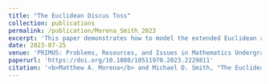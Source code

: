 ```yaml
---
title: "The Euclidean Discus Toss"
collection: publications
permalink: /publication/Morena_Smith_2023
excerpt: 'This paper demonstrates how to model the extended Euclidean algorithm as a frisbee relay.'
date: 2023-07-25
venue: 'PRIMUS: Problems, Resources, and Issues in Mathematics Undergraduate Studies'
paperurl: 'https://doi.org/10.1080/10511970.2023.2229811'
citation: '<b>Matthew A. Morena</b> and Michael D. Smith, "The Euclidean Discus Toss", PRIMUS 33(10), 41071-1090 (2023)'
---
```

<!-- Abstract: The Euclidean Discus Toss is an active and tactile learning activity that models the extended Euclidean algorithm with a frisbee relay. The extended Euclidean algorithm involves both iterative and recursive programming and is regularly taught throughout the mathematics and computer science curricula. The Euclidean Discus Toss invites students to toss and catch frisbees in a collaborative and hands-on effort designed to sharpen modular arithmetic skills, enhance familiarity with iterative and recursive algorithms, and strengthen classroom community. The activity is fun, low-stakes, and can be customized to meet a variety of pedagogical objectives. -->
